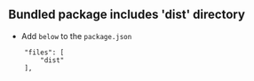 ## Bundled package includes 'dist' directory

- Add `below` to the `package.json`

```
    "files": [
        "dist"
    ],
```
